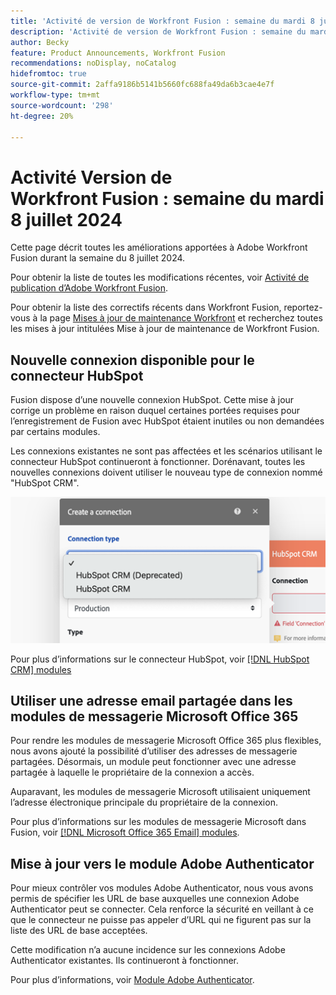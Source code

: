 ```yaml
---
title: 'Activité de version de Workfront Fusion : semaine du mardi 8 juillet 2024'
description: 'Activité de version de Workfront Fusion : semaine du mardi 8 juillet 2024'
author: Becky
feature: Product Announcements, Workfront Fusion
recommendations: noDisplay, noCatalog
hidefromtoc: true
source-git-commit: 2affa9186b5141b5660fc688fa49da6b3cae4e7f
workflow-type: tm+mt
source-wordcount: '298'
ht-degree: 20%

---
```


# Activité Version de Workfront Fusion : semaine du mardi 8 juillet 2024

Cette page décrit toutes les améliorations apportées à Adobe Workfront Fusion durant la semaine du 8 juillet 2024.

Pour obtenir la liste de toutes les modifications récentes, voir [Activité de publication d’Adobe Workfront Fusion](../../../product-announcements/product-releases/fusion-release-activity/fusion-release-activity.md).

Pour obtenir la liste des correctifs récents dans Workfront Fusion, reportez-vous à la page [Mises à jour de maintenance Workfront](https://experienceleague.adobe.com/docs/workfront-known-issues/releases/current-updates.html?lang=fr) et recherchez toutes les mises à jour intitulées Mise à jour de maintenance de Workfront Fusion.

## Nouvelle connexion disponible pour le connecteur HubSpot

Fusion dispose d’une nouvelle connexion HubSpot. Cette mise à jour corrige un problème en raison duquel certaines portées requises pour l’enregistrement de Fusion avec HubSpot étaient inutiles ou non demandées par certains modules.

Les connexions existantes ne sont pas affectées et les scénarios utilisant le connecteur HubSpot continueront à fonctionner. Dorénavant, toutes les nouvelles connexions doivent utiliser le nouveau type de connexion nommé &quot;HubSpot CRM&quot;.

![Nouvelle connexion HubSpot](/help/quicksilver/product-announcements/product-releases/fusion-release-activity/assets/new-hubspot-connection.png)

Pour plus d’informations sur le connecteur HubSpot, voir [[!DNL HubSpot CRM] modules](/help/quicksilver/workfront-fusion/apps-and-their-modules/hubspot-crm-modules.md)

## Utiliser une adresse email partagée dans les modules de messagerie Microsoft Office 365

Pour rendre les modules de messagerie Microsoft Office 365 plus flexibles, nous avons ajouté la possibilité d’utiliser des adresses de messagerie partagées. Désormais, un module peut fonctionner avec une adresse partagée à laquelle le propriétaire de la connexion a accès.

Auparavant, les modules de messagerie Microsoft utilisaient uniquement l’adresse électronique principale du propriétaire de la connexion.

Pour plus d’informations sur les modules de messagerie Microsoft dans Fusion, voir [[!DNL Microsoft Office 365 Email] modules](/help/quicksilver/workfront-fusion/apps-and-their-modules/microsoft-365-email-modules.md).

## Mise à jour vers le module Adobe Authenticator

Pour mieux contrôler vos modules Adobe Authenticator, nous vous avons permis de spécifier les URL de base auxquelles une connexion Adobe Authenticator peut se connecter. Cela renforce la sécurité en veillant à ce que le connecteur ne puisse pas appeler d’URL qui ne figurent pas sur la liste des URL de base acceptées.

Cette modification n’a aucune incidence sur les connexions Adobe Authenticator existantes. Ils continueront à fonctionner.

Pour plus d’informations, voir [Module Adobe Authenticator](/help/quicksilver/workfront-fusion/apps-and-their-modules/adobe-authenticator-modules.md).

